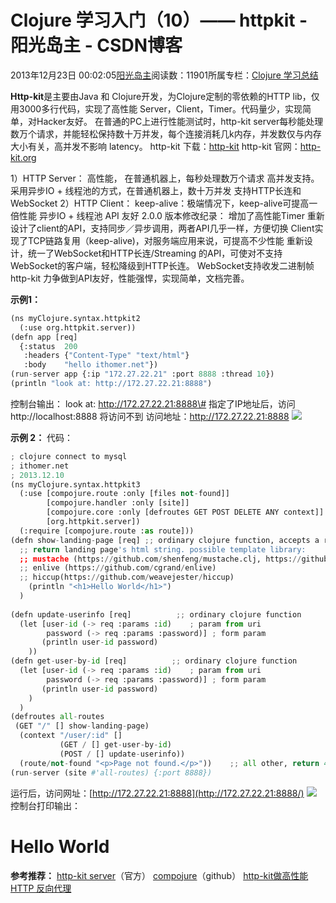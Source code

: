 
# Clojure 学习入门（10）—— httpkit - 阳光岛主 - CSDN博客

2013年12月23日 00:02:05[阳光岛主](https://me.csdn.net/sunboy_2050)阅读数：11901所属专栏：[Clojure 学习总结](https://blog.csdn.net/column/details/learn-clojure.html)



**Http-kit**是主要由Java 和 Clojure开发，为Clojure定制的零依赖的HTTP lib，仅用3000多行代码，实现了高性能 Server，Client，Timer。代码量少，实现简单，对Hacker友好。
在普通的PC上进行性能测试时，http-kit server每秒能处理数万个请求，并能轻松保持数十万并发，每个连接消耗几k内存，并发数仅与内存大小有关，高并发不影响 latency。
http-kit 下载：[http-kit](https://clojars.org/http-kit)
http-kit 官网：[http-kit.org](http://http-kit.org/)

1）HTTP Server：
高性能， 在普通机器上，每秒处理数万个请求
高并发支持。采用异步IO + 线程池的方式，在普通机器上，数十万并发
支持HTTP长连和WebSocket
2）HTTP Client：
keep-alive：极端情况下，keep-alive可提高一倍性能
异步IO + 线程池
API 友好
2.0.0 版本修改纪录：
增加了高性能Timer
重新设计了client的API，支持同步／异步调用，两者API几乎一样，方便切换
Client实现了TCP链路复用（keep-alive)，对服务端应用来说，可提高不少性能
重新设计，统一了WebSocket和HTTP长连/Streaming 的API，可使对不支持WebSocket的客户端，轻松降级到HTTP长连。
WebSocket支持收发二进制帧
http-kit 力争做到API友好，性能强悍，实现简单，文档完善。

**示例1：**

```python
(ns myClojure.syntax.httpkit2
  (:use org.httpkit.server))
(defn app [req]
  {:status  200
   :headers {"Content-Type" "text/html"}
   :body    "hello ithomer.net"})
(run-server app {:ip "172.27.22.21" :port 8888 :thread 10})
(println "look at: http://172.27.22.21:8888")
```
控制台输出：
look at: http://172.27.22.21:8888\# 指定了IP地址后，访问 http://localhost:8888 将访问不到
访问地址：http://172.27.22.21:8888
![](https://img-blog.csdn.net/20131210210557953)

**示例 2：**
代码：

```python
; clojure connect to mysql
; ithomer.net
; 2013.12.10
(ns myClojure.syntax.httpkit3
  (:use [compojure.route :only [files not-found]]
        [compojure.handler :only [site]]
        [compojure.core :only [defroutes GET POST DELETE ANY context]]
        [org.httpkit.server])
  (:require [compojure.route :as route]))
(defn show-landing-page [req] ;; ordinary clojure function, accepts a request map, returns a response map
  ;; return landing page's html string. possible template library:
  ;; mustache (https://github.com/shenfeng/mustache.clj, https://github.com/fhd/clostache...)
  ;; enlive (https://github.com/cgrand/enlive)
  ;; hiccup(https://github.com/weavejester/hiccup)
    (println "<h1>Hello World</h1>")
  )
 
(defn update-userinfo [req]          ;; ordinary clojure function
  (let [user-id (-> req :params :id)    ; param from uri
        password (-> req :params :password)] ; form param
       (println user-id password)
    ))
(defn get-user-by-id [req]          ;; ordinary clojure function
  (let [user-id (-> req :params :id)    ; param from uri
        password (-> req :params :password)] ; form param
       (println user-id password)
    )
  )
(defroutes all-routes
 (GET "/" [] show-landing-page)
  (context "/user/:id" []
           (GET / [] get-user-by-id)
           (POST / [] update-userinfo))
  (route/not-found "<p>Page not found.</p>"))    ;; all other, return 404
(run-server (site #'all-routes) {:port 8888})
```
运行后，访问网址：[http://172.27.22.21:8888](http://172.27.22.21:8888/)
![](https://img-blog.csdn.net/20131210211043921)
控制台打印输出：
<h1>Hello World</h1>


**参考推荐：**
[http-kit server](http://http-kit.org/server.html)（官方）
[compojure](https://github.com/weavejester/compojure)（github）
[http-kit做高性能 HTTP 反向代理](http://www.oschina.net/code/snippet_583336_17931)



